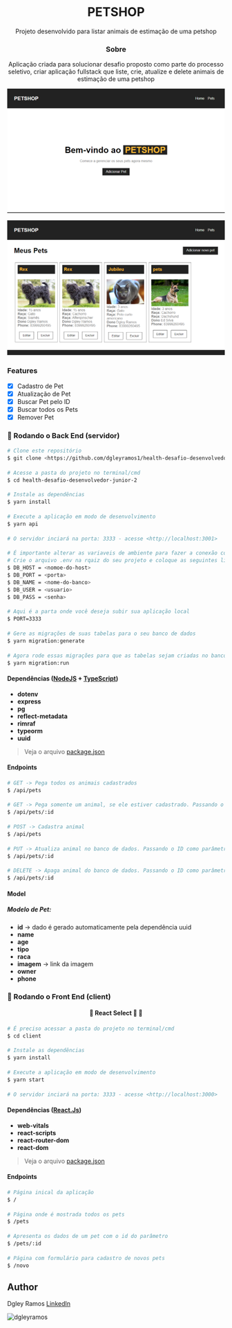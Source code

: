 <h1 align="center">PETSHOP</h1>

<p align="center">Projeto desenvolvido para listar animais de estimação de uma petshop</p>


<h3 align="center">Sobre</h3>

<p align="center">Aplicação criada para solucionar desafio proposto como parte do processo seletivo, criar aplicação fullstack que liste, crie, atualize e delete animais de estimação de uma petshop</p>

![Resumo](./tela_inicial.png)

![pets](./tela_pets.png)


### Features

- [x] Cadastro de Pet
- [x] Atualização de Pet
- [x] Buscar Pet pelo ID
- [x] Buscar todos os Pets
- [x] Remover Pet

### 🎲 Rodando o Back End (servidor)

```bash
# Clone este repositório
$ git clone <https://github.com/dgleyramos1/health-desafio-desenvolvedor-junior-2.git>

# Acesse a pasta do projeto no terminal/cmd
$ cd health-desafio-desenvolvedor-junior-2

# Instale as dependências
$ yarn install

# Execute a aplicação em modo de desenvolvimento
$ yarn api

# O servidor inciará na porta: 3333 - acesse <http://localhost:3001>

# É importante alterar as variaveis de ambiente para fazer a conexão com o banco de dados
# Crie o arquivo .env na rqaiz do seu projeto e coloque as seguintes linhas com as credencias do seu banco de dados
$ DB_HOST = <nomoe-do-host>
$ DB_PORT = <porta>
$ DB_NAME = <nome-do-banco>
$ DB_USER = <usuario>
$ DB_PASS = <senha>

# Aqui é a parta onde você deseja subir sua aplicação local
$ PORT=3333

# Gere as migrações de suas tabelas para o seu banco de dados
$ yarn migration:generate

# Agora rode essas migrações para que as tabelas sejam criadas no banco de dados
$ yarn migration:run
```


#### **Dependências**  ([NodeJS](https://nodejs.org/en/)  +  [TypeScript](https://www.typescriptlang.org/))

-   **dotenv**
-   **express**
-   **pg**
-   **reflect-metadata**
-   **rimraf**
-   **typeorm**
-   **uuid**

> Veja o arquivo  [package.json](https://github.com/dgleyramos1/health-desafio-desenvolvedor-junior-2/blob/main/package.json)

#### **Endpoints**

```bash
# GET -> Pega todos os animais cadastrados
$ /api/pets

# GET -> Pega somente um animal, se ele estiver cadastrado. Passando o ID como parâmetro
$ /api/pets/:id

# POST -> Cadastra animal
$ /api/pets

# PUT -> Atualiza animal no banco de dados. Passando o ID como parâmetro
$ /api/pets/:id

# DELETE -> Apaga animal do banco de dados. Passando o ID como parâmetro
$ /api/pets/:id

```

#### **Model**

##### Modelo de Pet:
-   **id** -> dado é gerado automaticamente pela dependência uuid
-	**name**
-	**age**
-	**tipo**
-	**raca**
-	**imagem** -> link da imagem
-	**owner**
-	**phone**


### 🎲 Rodando o Front End (client)

<h4 align="center"> 
	🚧  React Select 🚀 🚧
</h4>

```bash
# É preciso acessar a pasta do projeto no terminal/cmd
$ cd client

# Instale as dependências
$ yarn install

# Execute a aplicação em modo de desenvolvimento
$ yarn start

# O servidor inciará na porta: 3333 - acesse <http://localhost:3000>

```


#### **Dependências**  ([React.Js](https://pt-br.reactjs.org/))

-   **web-vitals**
-   **react-scripts**
-   **react-router-dom**
-   **react-dom**

> Veja o arquivo  [package.json](https://github.com/dgleyramos1/health-desafio-desenvolvedor-junior-2/blob/main/client/package.json)

#### **Endpoints**

```bash
# Página inical da aplicação
$ /

# Página onde é mostrada todos os pets
$ /pets

# Apresenta os dados de um pet com o id do parâmetro
$ /pets/:id

# Página com formulário para cadastro de novos pets
$ /novo
```



## Author
Dgley Ramos
[LinkedIn]([https://www.linkedin.com/in/dgleyramos/](https://www.linkedin.com/in/victor-samuel-34939a1b9/))

<p><a href="[https://www.buymeacoffee.com/dgleyramos](https://www.linkedin.com/in/victor-samuel-34939a1b9/)"> <img align="left" src="[https://cdn.buymeacoffee.com/buttons/v2/default-yellow.png](https://media.licdn.com/dms/image/D4D16AQF24YKIlPqdDg/profile-displaybackgroundimage-shrink_350_1400/0/1684266907114?e=1692835200&v=beta&t=krc9vM9zWItO0WU111wZOKnJzETfiNbYM0RBQsR8Dyc)https://media.licdn.com/dms/image/D4D16AQF24YKIlPqdDg/profile-displaybackgroundimage-shrink_350_1400/0/1684266907114?e=1692835200&v=beta&t=krc9vM9zWItO0WU111wZOKnJzETfiNbYM0RBQsR8Dyc" height="50" width="210" alt="dgleyramos" /></a></p><br><br>


